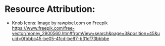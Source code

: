 # Resource Attribution:

- Knob Icons: Image by rawpixel.com on Freepik https://www.freepik.com/free-vector/money_2900560.htm#fromView=search&page=3&position=45&uuid=0fbbbc45-be05-41cd-be87-b31cf73bbbbe 